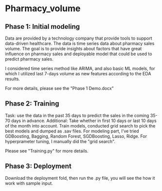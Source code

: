 # Pharmacy_volume
## Phase 1: Initial modeling

Data are provided by a technology company that provide tools to support data-driven healthcare. The data is time series data about pharmacy sales volume. The goal is to provide insights about factors that have great influence on pharmacy sales and deployable model that could be used to predict pharmacy sales.

I considered time series method like ARIMA, and also basic ML models, for which I utilized last 7-days volume as new features according to the EDA results.

For more details, please see the "Phase 1 Demo.docx"

## Phase 2: Training 

Task: use the data in the past 35 days to predict the sales in the coming 35-70 days in advance.
Additional: Take whether in first 10 days or last 10 days of the month into account. Train models, conducted grid search to pick the best models and dumped as .sav files. For modeling part, I've tried GDBoosting, Bagging, Random Forest, SGDBoosting, Lasso, Ridge. For hyperprameter tuning, I manually did the "grid search".

Please see "Training.py" for more details.

## Phase 3: Deployment

Download the deployment fold, then run the .py file, you will see the how it work with sample input. 

